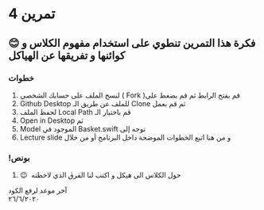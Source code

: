 
# تمرين 4 
## 😊 فكرة هذا التمرين تنطوي على استخدام مفهوم الكلاس و كوائنها و تفريقها عن الهياكل 
 
### خطوات 
1.  لنسخ الملف على حسابك الشخصي ( Fork )قم بفتح الرابط  ثم  قم بضغط على  
2.  Github Desktop للملف عن طريق الـ Clone ثم قم بعمل 
3.  لحفظ الملف Local Path قم باختيار الـ
4. Open in Desktop ثم 
5. Model الموجود في Basket.swift توجه  إلى  
6. Lecture slide و من هنا اتبع الخطوات الموضحة داخل البرنامج أو من خلال

### !بونص 
1.  😉  حول الكلاس الى هيكل و اكتب لنا الفرق الذي لاحظته  


آخر موعد لرفع الكود\
٢٦/٦/٢٠٢٠
